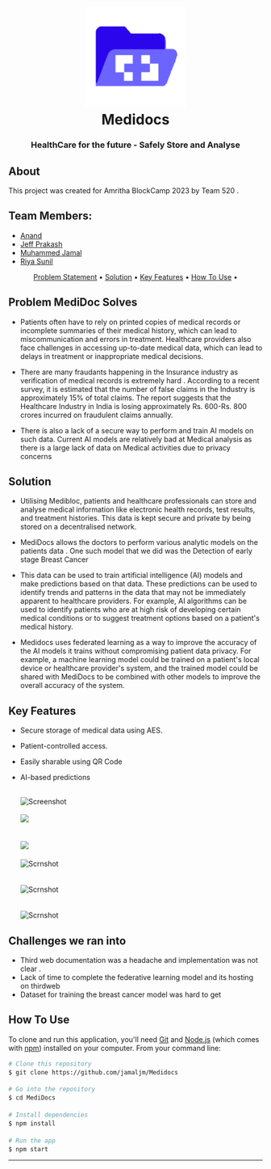 
<h1 align="center">
  <br>
  <img src="https://github.com/jamaljm/Medidocs/blob/main/public/assets/logo.png" width="200">
  <br>
  Medidocs
  <br>
</h1>

<h3 align="center">HealthCare for the future - Safely Store and Analyse </h3>


## About

This project was created for Amritha BlockCamp 2023 by Team 520 . 
## Team Members:

- [Anand](https://github.com/zodwick)
- [Jeff Prakash](https://github.com/jeffprakash)
- [Muhammed Jamal](https://github.com/jamaljm)
- [Riya Sunil](https://github.com/milkbreadzee)



<p align="center">
  <a href="#problem-medidoc-solves">Problem Statement</a> •
   <a href="#solution">Solution</a> •
  <a href="#key-features">Key Features</a> •
  <a href="#how-to-use">How To Use</a> •

  
</p>



## Problem MediDoc Solves

- Patients often have to rely on printed copies of medical records or incomplete summaries of their medical history, which can lead to miscommunication and errors in treatment. Healthcare providers also face challenges in accessing up-to-date medical data, which can lead to delays in treatment or inappropriate medical decisions.

- There are many fraudants happening in the Insurance industry as verification of medical records is extremely hard . According to a recent survey, it is estimated that the number of false claims in the Industry is approximately 15% of total claims. The report suggests that the Healthcare Industry in India is losing approximately Rs. 600-Rs. 800 crores incurred on fraudulent claims annually.

- There is also a lack of a secure way to perform and train AI models on such data. Current AI models are relatively bad at Medical analysis as there is a large lack of data on Medical activities due to privacy concerns


## Solution
- Utilising Medibloc, patients and healthcare professionals can store and analyse medical information like electronic health records, test results, and treatment histories. This data is kept secure and private by being stored on a decentralised network.

- MediDocs allows the doctors to perform various analytic models on the patients data . One such model that we did was the Detection of early stage Breast Cancer

- This data can be used to train artificial intelligence (AI) models and make predictions based on that data. These predictions can be used to identify trends and patterns in the data that may not be immediately apparent to healthcare providers. For example, AI algorithms can be used to identify patients who are at high risk of developing certain medical conditions or to suggest treatment options based on a patient's medical history.

- Medidocs uses  federated learning as a way to improve the accuracy of the AI models it trains without compromising patient data privacy. For example, a machine learning model could be trained on a patient's local device or healthcare provider's system, and the trained model could be shared with MediDocs to be combined with other models to improve the overall accuracy of the system.





## Key Features

* Secure storage of medical data using AES.
* Patient-controlled access.
* Easily sharable using QR Code
* AI-based predictions


 
   <br>
   <img src="https://i.imgur.com/BtCTgHM.png" alt="Screenshot" width="full">
   <br>
      <br>
  <img src="https://i.imgur.com/D778AS5.png"width="full">
  <br>
      <br>
        <br>
  <img src="https://i.imgur.com/Qivs92O.png"width="full">
  <br>
      <br>
  <img src="https://i.imgur.com/gUcwv3h.png" alt="Scrnshot" width="full">
  <br>
   <br>
      <br>
  <img src="https://i.imgur.com/fgSHsnQ.jpg" alt="Scrnshot" width="full">
  <br>
   <br>
      <br>
  <img src="https://i.imgur.com/yZRzKvY.jpg" alt="Scrnshot" width="full">
  <br>
   


## Challenges we ran into
- Third web documentation was a headache and implementation was not clear . 
- Lack of time to complete the federative learning model and its hosting on thirdweb
- Dataset for training the breast cancer model was hard to get

  
  
  


## How To Use

To clone and run this application, you'll need [Git](https://git-scm.com) and [Node.js](https://nodejs.org/en/download/) (which comes with [npm](http://npmjs.com)) installed on your computer. From your command line:

```bash
# Clone this repository
$ git clone https://github.com/jamaljm/Medidocs

# Go into the repository
$ cd MediDocs

# Install dependencies
$ npm install

# Run the app
$ npm start
```


---



